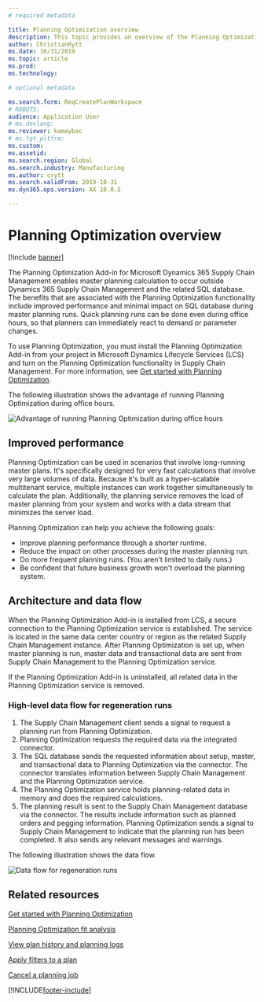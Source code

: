 ```yaml
---
# required metadata

title: Planning Optimization overview
description: This topic provides an overview of the Planning Optimization functionality.
author: ChristianRytt
ms.date: 10/31/2019
ms.topic: article
ms.prod: 
ms.technology: 

# optional metadata

ms.search.form: ReqCreatePlanWorkspace
# ROBOTS: 
audience: Application User
# ms.devlang: 
ms.reviewer: kamaybac
# ms.tgt_pltfrm: 
ms.custom: 
ms.assetid: 
ms.search.region: Global
ms.search.industry: Manufacturing
ms.author: crytt
ms.search.validFrom: 2019-10-31
ms.dyn365.ops.version: AX 10.0.5

---
```

# Planning Optimization overview

[!include [banner](../../includes/banner.md)]

The Planning Optimization Add-in for Microsoft Dynamics 365 Supply Chain Management enables master planning calculation to occur outside Dynamics 365 Supply Chain Management and the related SQL database. The benefits that are associated with the Planning Optimization functionality include improved performance and minimal impact on SQL database during master planning runs. Quick planning runs can be done even during office hours, so that planners can immediately react to demand or parameter changes.

To use Planning Optimization, you must install the Planning Optimization Add-in from your project in Microsoft Dynamics Lifecycle Services (LCS) and turn on the Planning Optimization functionality in Supply Chain Management. For more information, see [Get started with Planning Optimization](get-started.md).

The following illustration shows the advantage of running Planning Optimization during office hours.

![Advantage of running Planning Optimization during office hours](media/PlanningOptimization1.png)

## Improved performance

Planning Optimization can be used in scenarios that involve long-running master plans. It's specifically designed for very fast calculations that involve very large volumes of data. Because it's built as a hyper-scalable multitenant service, multiple instances can work together simultaneously to calculate the plan. Additionally, the planning service removes the load of master planning from your system and works with a data stream that minimizes the server load.

Planning Optimization can help you achieve the following goals:

- Improve planning performance through a shorter runtime.
- Reduce the impact on other processes during the master planning run.
- Do more frequent planning runs. (You aren't limited to daily runs.)
- Be confident that future business growth won't overload the planning system.

## Architecture and data flow

When the Planning Optimization Add-in is installed from LCS, a secure connection to the Planning Optimization service is established. The service is located in the same data center country or region as the related Supply Chain Management instance. After Planning Optimization is set up, when master planning is run, master data and transactional data are sent from Supply Chain Management to the Planning Optimization service.

If the Planning Optimization Add-in is uninstalled, all related data in the Planning Optimization service is removed.

### High-level data flow for regeneration runs

1. The Supply Chain Management client sends a signal to request a planning run from Planning Optimization.
2. Planning Optimization requests the required data via the integrated connector.
3. The SQL database sends the requested information about setup, master, and transactional data to Planning Optimization via the connector. The connector translates information between Supply Chain Management and the Planning Optimization service.
4. The Planning Optimization service holds planning-related data in memory and does the required calculations.
5. The planning result is sent to the Supply Chain Management database via the connector. The results include information such as planned orders and pegging information. Planning Optimization sends a signal to Supply Chain Management to indicate that the planning run has been completed. It also sends any relevant messages and warnings.

The following illustration shows the data flow.

![Data flow for regeneration runs](media/PlanningOptimization2.png)

## Related resources

[Get started with Planning Optimization](get-started.md)

[Planning Optimization fit analysis](planning-optimization-fit-analysis.md)

[View plan history and planning logs](plan-history-logs.md)

[Apply filters to a plan](plan-filters.md)

[Cancel a planning job](cancel-planning-job.md)


[!INCLUDE[footer-include](../../../includes/footer-banner.md)]